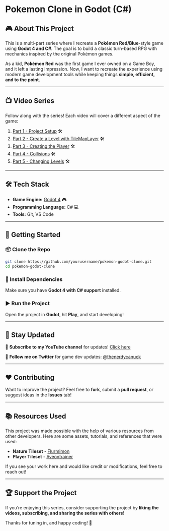 # Pokemon Clone in Godot (C#)

## 🎮 About This Project
This is a multi-part series where I recreate a **Pokémon Red/Blue**-style game using **Godot 4 and C#**. The goal is to build a classic turn-based RPG with mechanics inspired by the original Pokémon games. 

As a kid, **Pokémon Red** was the first game I ever owned on a Game Boy, and it left a lasting impression. Now, I want to recreate the experience using modern game development tools while keeping things **simple, efficient, and to the point**.

---

## 📺 Video Series
Follow along with the series! Each video will cover a different aspect of the game:

1. [Part 1 - Project Setup](https://youtu.be/QylyjVsmW3E) 🛠️
2. [Part 2 - Create a Level with TileMapLayer](https://youtu.be/UOqqq8CiHr0) 🛠️
3. [Part 3 - Creating the Player](https://youtu.be/kxhXZATZ5dE) 🛠️
4. [Part 4 - Collisions](https://youtu.be/hRQz75tK7lU) 🛠️
5. [Part 5 - Changing Levels](https://youtu.be/Btpo88PUDR0) 🛠️

---

## 🛠️ Tech Stack
- **Game Engine:** [Godot 4](https://www.youtube.com/watch?v=QylyjVsmW3E) 🎮
- **Programming Language:** C# 💻
- **Tools:** Git, VS Code

---

## 🚀 Getting Started
### 📦 Clone the Repo
```bash
git clone https://github.com/yourusername/pokemon-godot-clone.git
cd pokemon-godot-clone
```
### 🔧 Install Dependencies
Make sure you have **Godot 4 with C# support** installed.

### ▶️ Run the Project
Open the project in **Godot**, hit **Play**, and start developing!

---

## 📢 Stay Updated
🔔 **Subscribe to my YouTube channel** for updates! [Click here](https://www.youtube.com/@TheNerdyCanuck)

📢 **Follow me on Twitter** for game dev updates: [@thenerdycanuck](https://x.com/thenerdycanuck)

---

## ❤️ Contributing
Want to improve the project? Feel free to **fork**, submit a **pull request**, or suggest ideas in the **Issues** tab!

---

## 📚 Resources Used
This project was made possible with the help of various resources from other developers. Here are some assets, tutorials, and references that were used:

- **Nature Tileset** - [Flurmimon](https://www.deviantart.com/flurmimon)
- **Player Tileset** - [Aveontrainer](https://www.deviantart.com/aveontrainer)

If you see your work here and would like credit or modifications, feel free to reach out!

---

## 🏆 Support the Project
If you’re enjoying this series, consider supporting the project by **liking the videos, subscribing, and sharing the series with others**!

Thanks for tuning in, and happy coding! 🚀
